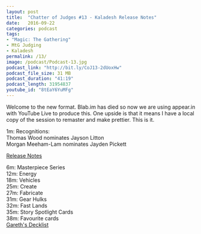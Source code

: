 ```yaml
---
layout: post
title:  "Chatter of Judges #13 - Kaladesh Release Notes"
date:   2016-09-22
categories: podcast
tags:
- "Magic: The Gathering"
- MtG Judging
- Kaladesh
permalink: /13/
image: /podcast/Podcast-13.jpg
podcast_link: "http://bit.ly/CoJ13-2dUoxHw"
podcast_file_size: 31 MB
podcast_duration: "41:19"
podcast_length: 31954837
youtube_id: "8tEaY6YuMFg"
---
```


Welcome to the new format. Blab.im has died so now we are using appear.in with YouTube Live to produce this. One upside is that it means I have a local copy of the session to remaster and make prettier. This is it.

1m: Recognitions:  
    Thomas Wood nominates Jayson Litton  
    Morgan Meeham-Lam nominates Jayden Pickett

[Release Notes](https://magic.wizards.com/en/articles/archive/feature/kaladesh-release-notes-2016-09-16)

6m: Masterpiece Series  
12m: Energy  
18m: Vehicles  
25m: Create  
27m: Fabricate  
31m: Gear Hulks  
32m: Fast Lands  
35m: Story Spotlight Cards  
38m: Favourite cards  
[Gareth's Decklist](https://deckbox.org/sets/1501887)
